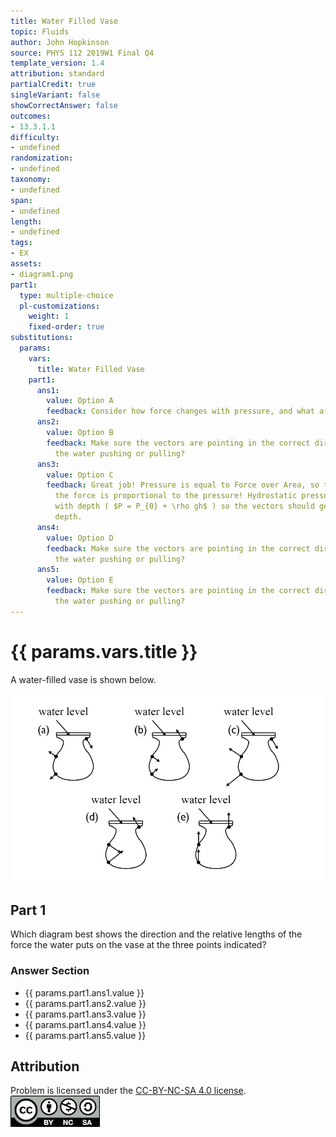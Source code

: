 ```yaml
---
title: Water Filled Vase
topic: Fluids
author: John Hopkinson
source: PHYS 112 2019W1 Final Q4
template_version: 1.4
attribution: standard
partialCredit: true
singleVariant: false
showCorrectAnswer: false
outcomes:
- 13.3.1.1
difficulty:
- undefined
randomization:
- undefined
taxonomy:
- undefined
span:
- undefined
length:
- undefined
tags:
- EX
assets:
- diagram1.png
part1:
  type: multiple-choice
  pl-customizations:
    weight: 1
    fixed-order: true
substitutions:
  params:
    vars:
      title: Water Filled Vase
    part1:
      ans1:
        value: Option A
        feedback: Consider how force changes with pressure, and what affects pressure.
      ans2:
        value: Option B
        feedback: Make sure the vectors are pointing in the correct direction. Is
          the water pushing or pulling?
      ans3:
        value: Option C
        feedback: Great job! Pressure is equal to Force over Area, so the size of
          the force is proportional to the pressure! Hydrostatic pressure increases
          with depth ( $P = P_{0} + \rho gh$ ) so the vectors should get longer with
          depth.
      ans4:
        value: Option D
        feedback: Make sure the vectors are pointing in the correct direction. Is
          the water pushing or pulling?
      ans5:
        value: Option E
        feedback: Make sure the vectors are pointing in the correct direction. Is
          the water pushing or pulling?
---
```

# {{ params.vars.title }}
A water-filled vase is shown below.

<img src="diagram1.png" width = 500 alt = "The image shows 5 different diagrams of an identical water vase, with 3 vectors in each diagram, all in the same position but with varying lengths and direction. Diagram A has vectors pointing outwards, perpendicularly away from the vase and water. The bottom vector is small, the middle a bit longer, with the highest vector being the longest. Diagram B has the same vector lengths as A, just with the vectors pointing in towards the vase and water. Diagram C has vectors pointing outwards like A, but the lengths of the vectors start small from the top and increase in length towards the bottom of the vase, which has the longest vector. Diagram D has the same lengths as C, only with the vectors pointing towards the vase and water. Finally, Diagram E has all 3 vectors of equal length and pointing perfectly upwards.">

## Part 1

Which diagram best shows the direction and the relative lengths of the force the water puts on the vase at the three points indicated?

### Answer Section

- {{ params.part1.ans1.value }}
- {{ params.part1.ans2.value }}
- {{ params.part1.ans3.value }}
- {{ params.part1.ans4.value }}
- {{ params.part1.ans5.value }}

## Attribution

Problem is licensed under the [CC-BY-NC-SA 4.0 license](https://creativecommons.org/licenses/by-nc-sa/4.0/).<br> ![The Creative Commons 4.0 license requiring attribution-BY, non-commercial-NC, and share-alike-SA license.](https://raw.githubusercontent.com/firasm/bits/master/by-nc-sa.png)